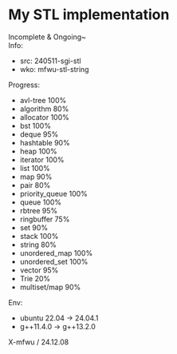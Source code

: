 # My STL implementation
Incomplete & Ongoing~
<br>
Info:
* src: 240511-sgi-stl
* wko: mfwu-stl-string

Progress:
* avl-tree 100%
* algorithm 80%
* allocator 100%
* bst 100%
* deque 95%
* hashtable 90%
* heap 100%
* iterator 100%
* list 100%
* map 90%
* pair 80%
* priority_queue 100%
* queue 100%
* rbtree 95%
* ringbuffer 75%
* set 90%
* stack 100%
* string 80%
* unordered_map 100%
* unordered_set 100%
* vector 95%
* Trie 20%
* multiset/map 90%

Env:
* ubuntu 22.04 -> 24.04.1
* g++11.4.0 -> g++13.2.0

X-mfwu / 24.12.08<br>
